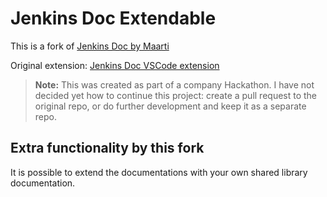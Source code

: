 # Jenkins Doc Extendable

This is a fork of [Jenkins Doc by Maarti](https://github.com/Maarti/JenkinsDocExtension)

Original extension: [Jenkins Doc VSCode extension](https://marketplace.visualstudio.com/items?itemName=Maarti.jenkins-doc)

> **Note:** This was created as part of a company Hackathon. I have not decided yet how to continue this project: create a pull request to the original repo, or do further development and keep it as a separate repo.

## Extra functionality by this fork

It is possible to extend the documentations with your own shared library documentation.
